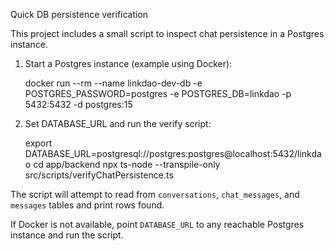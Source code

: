 Quick DB persistence verification

This project includes a small script to inspect chat persistence in a Postgres instance.

1) Start a Postgres instance (example using Docker):

   docker run --rm --name linkdao-dev-db -e POSTGRES_PASSWORD=postgres -e POSTGRES_DB=linkdao -p 5432:5432 -d postgres:15

2) Set DATABASE_URL and run the verify script:

   export DATABASE_URL=postgresql://postgres:postgres@localhost:5432/linkdao
   cd app/backend
   npx ts-node --transpile-only src/scripts/verifyChatPersistence.ts

The script will attempt to read from `conversations`, `chat_messages`, and `messages` tables and print rows found.

If Docker is not available, point `DATABASE_URL` to any reachable Postgres instance and run the script.
